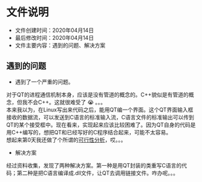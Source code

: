 # 文件说明

* 文件创建时间：2020年04月14日
* 最后修改时间：2020年04月14日
* 文件主要内容：遇到的问题、解决方案

## 遇到的问题

* 遇到了一个严重的问题。

对于QT的进程通信机制本身，应该是没有管道的概念的。C++貌似是有管道的概念，但我不会C++。这就很难受了 😭 。。。<br>
本来我以为，在Linux写出来代码之后，能用QT编一个界面。这个QT界面输入框接收的数据流，可以发送到C语言的标准输入流，C语言文件的标准输出可以传到QT的某个接受框中。现在看来，实现起来应该比较困难了。因为QT自身的代码是用C++编写的，想把QT和已经写好的C程序结合起来，可能不太容易。<br>
想起来第0天我还做了个所谓的[可行性分析](/Data/Log/Day0.md)，哎。。。

* 解决方案

经过资料收集，发现了两种解决方案。第一种是用QT封装的类重写C语言的代码；第二种是把C语言编译成.dll文件，让QT去调用链接文件。咋办呢。。。

